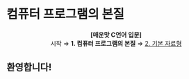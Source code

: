 # 컴퓨터 프로그램의 본질

<p align="center">
<b>[매운맛 C언어 입문]</b> <br />
시작 ⇒ <b>1. 컴퓨터 프로그램의 본질</b> ⇒ <a href="2. 기본 자료형.md">2. 기본 자료형</a>
</p>

## 환영합니다!
